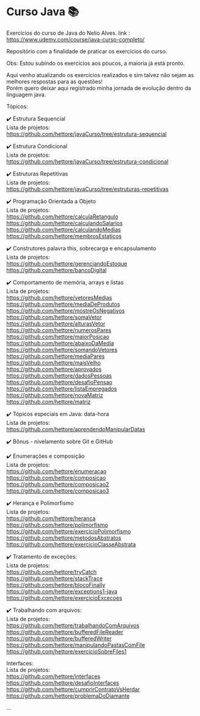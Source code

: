 # Curso Java :books:
Exercícios do curso de Java do Nelio Alves.
link : https://www.udemy.com/course/java-curso-completo/
<br>

Repositório com a finalidade de praticar os exercícios do curso.

Obs: Estou subindo os exercícios aos poucos, a maioria já está pronto.

Aqui venho atualizando os exercícios realizados e sim talvez não sejam as melhores respostas para as questões! <br>
Porém quero deixar aqui registrado minha jornada de evolução dentro da linguagem java.

Tópicos:

:heavy_check_mark: Estrutura Sequencial <br>
Lista de projetos: <br>
https://github.com/hettore/javaCurso/tree/estrutura-sequencial <br>

:heavy_check_mark: Estrutura Condicional <br>
Lista de projetos: <br>
https://github.com/hettore/javaCurso/tree/estrutura-condicional <br>

:heavy_check_mark: Estruturas Repetitivas <br>
Lista de projetos: <br>
https://github.com/hettore/javaCurso/tree/estruturas-repetitivas <br>

:heavy_check_mark: Programação Orientada a Objeto <br> 
 Lista de projetos: <br>
 https://github.com/hettore/calculaRetangulo <br>
 https://github.com/hettore/calculandoSalarios <br>
 https://github.com/hettore/calculandoMedias <br>
 https://github.com/hettore/membrosEstaticos <br>
 
:heavy_check_mark: Construtores palavra this, sobrecarga e encapsulamento <br>
Lista de projetos: <br>
https://github.com/hettore/gerenciandoEstoque <br>
https://github.com/hettore/bancoDigital <br>

:heavy_check_mark: Comportamento de memória, arrays e listas <br>
Lista de projetos: <br>
https://github.com/hettore/vetoresMedias <br>
https://github.com/hettore/mediaDeProdutos <br>
https://github.com/hettore/mostreOsNegativos <br>
https://github.com/hettore/somaVetor <br>
https://github.com/hettore/alturasVetor <br>
https://github.com/hettore/numerosPares <br>
https://github.com/hettore/maiorPosicao <br>
https://github.com/hettore/abaixoDaMedia <br>
https://github.com/hettore/somandoVetores <br>
https://github.com/hettore/mediaPares <br>
https://github.com/hettore/maisVelho <br>
https://github.com/hettore/aprovados <br>
https://github.com/hettore/dadosPessoas <br>
https://github.com/hettore/desafioPensao <br>
https://github.com/hettore/listaEmpregados <br>
https://github.com/hettore/novaMatriz <br>
https://github.com/hettore/matriz <br>

:heavy_check_mark: Tópicos especiais em Java: data-hora <br>
Lista de projetos: <br>
https://github.com/hettore/aprendendoManipularDatas <br>

:heavy_check_mark: Bônus - nivelamento sobre Git e GitHub <br>

:heavy_check_mark: Enumerações e composição <br>
Lista de projetos: <br>
https://github.com/hettore/enumeracao <br>
https://github.com/hettore/composicao <br>
https://github.com/hettore/composicao2 <br>
https://github.com/hettore/composicao3 <br>

:heavy_check_mark: Herança e Polimorfismo <br>
Lista de projetos: <br>
https://github.com/hettore/heranca <br>
https://github.com/hettore/polimorfismo <br>
https://github.com/hettore/exercicioPolimorfismo <br>
https://github.com/hettore/metodosAbstratos <br>
https://github.com/hettore/exercicioClasseAbstrata <br>

:heavy_check_mark: Tratamento de exceções: <br>
Lista de projetos: <br>
https://github.com/hettore/tryCatch <br>
https://github.com/hettore/stackTrace <br>
https://github.com/hettore/blocoFinally <br>
https://github.com/hettore/exceptions1-java <br>
https://github.com/hettore/exercicioExcecoes <br>

:heavy_check_mark: Trabalhando com arquivos: <br>
Lista de projetos: <br>
https://github.com/hettore/trabalhandoComArquivos <br>
https://github.com/hettore/bufferedFileReader <br>
https://github.com/hettore/bufferedWriter <br>
https://github.com/hettore/manipulandoPastasComFile <br>
https://github.com/hettore/exercicioSobreFiles1 <br>

 Interfaces: <br>
 Lista de projetos: <br>
 https://github.com/hettore/interfaces <br>
 https://github.com/hettore/desafioInterfaces <br>
 https://github.com/hettore/cumprirContratoVsHerdar <br>
 https://github.com/hettore/problemaDoDiamante <br>
 
 
 
 
 
 
 




...
